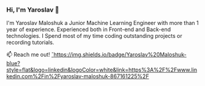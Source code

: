 ### Hi, I'm Yaroslav 👋

I'm Yaroslav Maloshuk a Junior Machine Learning Engineer with more than 1 year of experience. Experienced both in Front-end and Back-end technologies. I Spend most of my time coding outstanding projects or recording tutorials.

📫 Reach me out!
[ˇ](https://img.shields.io/badge/Yaroslav%20Maloshuk-blue?style=flat&logo=linkedin&logoColor=white&link=https%3A%2F%2Fwww.linkedin.com%2Fin%2Fyaroslav-maloshuk-867161225%2F
)https://img.shields.io/badge/Yaroslav%20Maloshuk-blue?style=flat&logo=linkedin&logoColor=white&link=https%3A%2F%2Fwww.linkedin.com%2Fin%2Fyaroslav-maloshuk-867161225%2F
